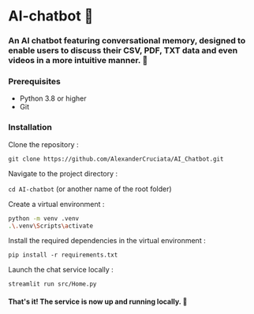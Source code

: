 # AI-chatbot 🤖

### An AI chatbot featuring conversational memory, designed to enable users to discuss their CSV, PDF, TXT data and even videos in a more intuitive manner. 🚀

### Prerequisites
- Python 3.8 or higher
- Git

### Installation
Clone the repository :

`git clone https://github.com/AlexanderCruciata/AI_Chatbot.git`


Navigate to the project directory :

`cd AI-chatbot` (or another name of the root folder)


Create a virtual environment :
```bash
python -m venv .venv
.\.venv\Scripts\activate
```

Install the required dependencies in the virtual environment :

`pip install -r requirements.txt`


Launch the chat service locally :

`streamlit run src/Home.py`

#### That's it! The service is now up and running locally. 🤗
